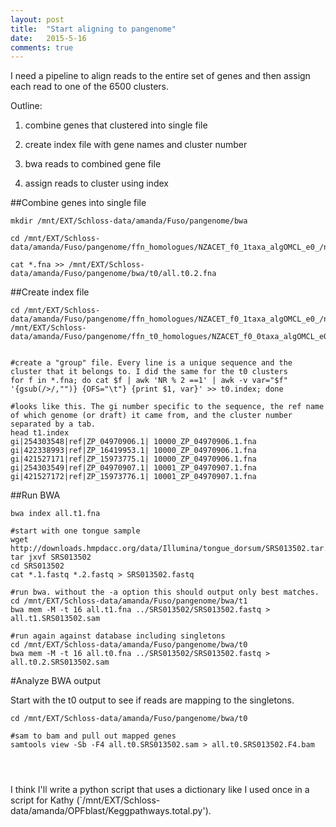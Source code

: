 ```yaml
---
layout: post
title:  "Start aligning to pangenome"
date:   2015-5-16
comments: true
---
```


I need a pipeline to align reads to the entire set of genes and then assign each read to one of the 6500 clusters.

Outline:

1. combine genes that clustered into single file

2. create index file with gene names and cluster number

3. bwa reads to combined gene file

4. assign reads to cluster using index


##Combine genes into single file
~~~~
mkdir /mnt/EXT/Schloss-data/amanda/Fuso/pangenome/bwa

cd /mnt/EXT/Schloss-data/amanda/Fuso/pangenome/ffn_homologues/NZACET_f0_1taxa_algOMCL_e0_/nucleotide

cat *.fna >> /mnt/EXT/Schloss-data/amanda/Fuso/pangenome/bwa/t0/all.t0.2.fna
~~~~

##Create index file
~~~~
cd /mnt/EXT/Schloss-data/amanda/Fuso/pangenome/ffn_homologues/NZACET_f0_1taxa_algOMCL_e0_/nucleotide
/mnt/EXT/Schloss-data/amanda/Fuso/pangenome/ffn_t0_homologues/NZACET_f0_0taxa_algOMCL_e0_/nucleotide


#create a "group" file. Every line is a unique sequence and the cluster that it belongs to. I did the same for the t0 clusters
for f in *.fna; do cat $f | awk 'NR % 2 ==1' | awk -v var="$f" '{gsub(/>/,"")} {OFS="\t"} {print $1, var}' >> t0.index; done

#looks like this. The gi number specific to the sequence, the ref name of which genome (or draft) it came from, and the cluster number separated by a tab. 
head t1.index
gi|254303548|ref|ZP_04970906.1|	10000_ZP_04970906.1.fna
gi|422338993|ref|ZP_16419953.1|	10000_ZP_04970906.1.fna
gi|421527171|ref|ZP_15973775.1|	10000_ZP_04970906.1.fna
gi|254303549|ref|ZP_04970907.1|	10001_ZP_04970907.1.fna
gi|421527172|ref|ZP_15973776.1|	10001_ZP_04970907.1.fna
~~~~

##Run BWA

~~~~
bwa index all.t1.fna

#start with one tongue sample
wget http://downloads.hmpdacc.org/data/Illumina/tongue_dorsum/SRS013502.tar.bz2
tar jxvf SRS013502
cd SRS013502
cat *.1.fastq *.2.fastq > SRS013502.fastq

#run bwa. without the -a option this should output only best matches.
cd /mnt/EXT/Schloss-data/amanda/Fuso/pangenome/bwa/t1
bwa mem -M -t 16 all.t1.fna ../SRS013502/SRS013502.fastq > all.t1.SRS013502.sam

#run again against database including singletons
cd /mnt/EXT/Schloss-data/amanda/Fuso/pangenome/bwa/t0
bwa mem -M -t 16 all.t0.fna ../SRS013502/SRS013502.fastq > all.t0.2.SRS013502.sam
~~~~

#Analyze BWA output

Start with the t0 output to see if reads are mapping to the singletons.

~~~~
cd /mnt/EXT/Schloss-data/amanda/Fuso/pangenome/bwa/t0

#sam to bam and pull out mapped genes
samtools view -Sb -F4 all.t0.SRS013502.sam > all.t0.SRS013502.F4.bam




~~~~


I think I'll write a python script that uses a dictionary like I used once in a script for Kathy (`/mnt/EXT/Schloss-data/amanda/OPFblast/Keggpathways.total.py').
 


